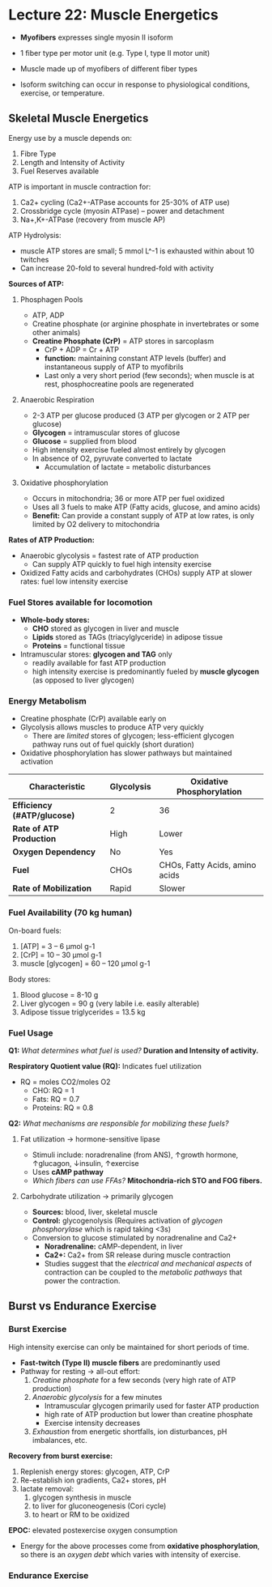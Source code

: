 # Lecture 22: Muscle Energetics

* **Myofibers** expresses single myosin II isoform
* 1 fiber type per motor unit (e.g. Type I, type II motor unit)

* Muscle made up of myofibers of different fiber types
* Isoform switching can occur in response to physiological conditions, exercise, or temperature.

## Skeletal Muscle Energetics
Energy use by a muscle depends on:
1) Fibre Type
2) Length and Intensity of Activity
3) Fuel Reserves available

ATP is important in muscle contraction for:
1) Ca2+ cycling (Ca2+-ATPase accounts for 25-30% of ATP use)
2) Crossbridge cycle (myosin ATPase) – power and detachment
3) Na+,K+-ATPase (recovery from muscle AP)

ATP Hydrolysis:
* muscle ATP stores are small; 5 mmol L^-1 is exhausted within about 10 twitches
* Can increase 20-fold to several hundred-fold with activity

**Sources of ATP:**
1) Phosphagen Pools 
   * ATP, ADP
   * Creatine phosphate (or arginine phosphate in invertebrates or some other animals)
   * **Creatine Phosphate (CrP)** = ATP stores in sarcoplasm
      * CrP + ADP = Cr + ATP
      * **function:** maintaining constant ATP levels (buffer) and instantaneous supply of ATP to myofibrils
      * Last only a very short period (few  seconds); when muscle is at rest, phosphocreatine pools are regenerated
      
2) Anaerobic Respiration
   * 2-3 ATP per glucose produced (3 ATP per glycogen or 2 ATP per glucose)
   * **Glycogen** = intramuscular stores of glucose
   * **Glucose** = supplied from blood
   * High intensity exercise fueled almost entirely by glycogen
   * In absence of O2, pyruvate  converted to lactate
     * Accumulation of lactate = metabolic disturbances

3) Oxidative phosphorylation
   * Occurs in mitochondria; 36 or more ATP per fuel oxidized
   * Uses all 3 fuels to make ATP (Fatty acids, glucose, and amino acids)
   * **Benefit:** Can provide a constant supply of ATP at low rates, is only limited by O2 delivery to mitochondria

**Rates of ATP Production:**
* Anaerobic glycolysis =  fastest rate of ATP production
  * Can supply ATP quickly to  fuel high intensity exercise
* Oxidized Fatty acids and carbohydrates (CHOs) supply ATP at slower rates: fuel low intensity exercise

### Fuel Stores available for locomotion
* **Whole-body stores:** 
  * **CHO** stored as glycogen in liver and muscle
  * **Lipids** stored as TAGs (triacylglyceride) in adipose tissue
  * **Proteins** = functional tissue
* Intramuscular stores: **glycogen and TAG** only
  * readily available for fast ATP production
  * high intensity exercise is predominantly fueled by **muscle glycogen** (as opposed to liver glycogen)

### Energy Metabolism
* Creatine phosphate (CrP) available early on
* Glycolysis allows muscles to produce ATP very  quickly
  * There are *limited* stores of glycogen; less-efficient glycogen pathway runs out of fuel quickly (short duration)
* Oxidative phosphorylation has slower pathways but maintained activation

<table>
  <thead>
    <tr>
      <th>Characteristic</th>
      <th>Glycolysis</th>
      <th>Oxidative Phosphorylation</th>
    </tr>
</thead>

<tr>
  <td><b>Efficiency (#ATP/glucose)</b></td>
  <td>2</td>
  <td>36</td>
  </tr>
  <tr>
  <td><b>Rate of ATP Production</b></td>
  <td>High</td>
  <td>Lower</td>
  </tr>
  <tr>
  <td><b>Oxygen Dependency</b></td>
  <td>No</td>
  <td>Yes</td>
  </tr>
  <tr>
  <td><b>Fuel</b></td>
  <td>CHOs</td>
  <td>CHOs, Fatty Acids, amino acids</td>
  </tr>
  <tr>
  <td><b>Rate of Mobilization</b></td>
  <td>Rapid</td>
  <td>Slower</td>
  </tr>
</table>

### Fuel Availability (70 kg human)
On-board fuels:
1) [ATP] = 3 – 6 µmol g-1
2) [CrP] = 10 – 30 µmol g-1
3) muscle [glycogen] = 60 – 120 µmol g-1

Body stores:
1) Blood glucose = 8-10 g
2) Liver glycogen = 90 g (very labile i.e. easily alterable)
3) Adipose tissue triglycerides = 13.5 kg

### Fuel Usage
**Q1:** *What determines what fuel is used?* **Duration and Intensity of activity.**

**Respiratory Quotient value (RQ):** Indicates fuel utilization
* RQ = moles CO2/moles O2
  * CHO: RQ = 1
  * Fats: RQ = 0.7
  * Proteins: RQ = 0.8
  
**Q2:** *What mechanisms are responsible for mobilizing these fuels?*

1) Fat utilization -> hormone-sensitive lipase
   * Stimuli include: noradrenaline (from ANS), ↑growth hormone, ↑glucagon, ↓insulin, ↑exercise
   * Uses **cAMP pathway**
   * *Which fibers can use FFAs?* **Mitochondria-rich STO and FOG fibers.**

2) Carbohydrate utilization -> primarily glycogen
   * **Sources:** blood, liver, skeletal muscle
   * **Control:** glycogenolysis (Requires activation of *glycogen phosphorylase* which is rapid taking \<3s)
   * Conversion to glucose stimulated by noradrenaline and Ca2+
     * **Noradrenaline:** cAMP-dependent, in liver
     * **Ca2+:** Ca2+ from SR release during muscle contraction
     * Studies suggest that the *electrical and mechanical aspects* of contraction can be coupled to the *metabolic pathways* that power the contraction.

## Burst vs Endurance Exercise

### Burst Exercise 
High intensity exercise can only be maintained for short periods of time.
* **Fast-twitch (Type II) muscle fibers** are predominantly used
* Pathway for resting -> all-out effort:
  1) *Creatine phosphate* for a few seconds (very high rate of ATP production)
  2) *Anaerobic glycolysis* for a few minutes 
     * Intramuscular glycogen primarily used for faster ATP production
     * high rate of ATP production but lower than creatine phosphate
     * Exercise intensity decreases
  3) *Exhaustion* from energetic shortfalls, ion disturbances, pH imbalances, etc.

**Recovery from burst exercise:** 
1) Replenish energy stores: glycogen,  ATP, CrP
2) Re-establish ion gradients, Ca2+  stores, pH
3) lactate removal: 
   1) glycogen synthesis in muscle
   2) to liver for gluconeogenesis (Cori cycle)
   3) to heart or RM to be oxidized

**EPOC:** elevated postexercise oxygen consumption
* Energy for the above processes come from **oxidative phosphorylation**, so there is an *oxygen debt* which varies with intensity of exercise.

### Endurance Exercise




   
